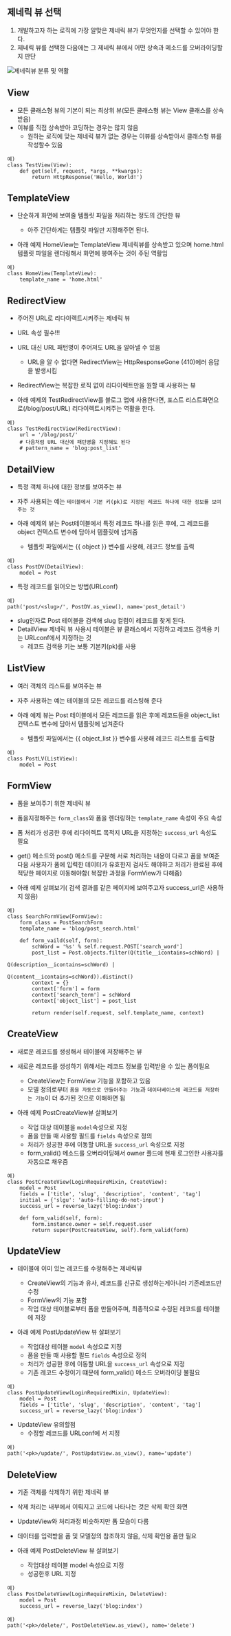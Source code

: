 ## 제네릭 뷰 선택

1. 개발하고자 하는 로직에 가장 알맞은 제네릭 뷰가 무엇인지를 선택할 수 있어야 한다.
2. 제네릭 뷰를 선택한 다음에는 그 제네릭 뷰에서 어떤 상속과 메소드를 오버라이딩할지 판단

![제네릭뷰 분류 및 역활](../img/제네릭뷰역활.jpg)

## View

+ 모든 클래스형 뷰의 기본이 되는 최상위 뷰(모든 클래스형 뷰는 View 클래스를 상속받음)
+ 이뷰를 직접 상속받아 코딩하는 경우는 많지 않음
    + 원하는 로직에 맞는 제네릭 뷰가 없는 경우는 이뷰를 상속받아서 클래스형 뷰를 작성할수 있음

```
예)
class TestView(View):
    def get(self, request, *args, **kwargs):
        return HttpResponse('Hello, World!')
```   


## TemplateView

+ 단순하게 화면에 보여줄 템플릿 파일을 처리하는 정도의 간단한 뷰
    + 아주 간단하게는 템플릿 파일만 지정해주면 된다.

+ 아래 예제 HomeView는 TemplateView 제네릭뷰를 상속받고 있으며 home.html 템플릿 파일을 렌더링해서 
화면에 봉여주는 것이 주된 역활임
```
예)
class HomeView(TemplateView):
    template_name = 'home.html'
```

## RedirectView

+ 주어진 URL로 리다이렉트시켜주는 제네릭 뷰
+ URL 속성 필수!!!
+ URL 대신 URL 패턴명이 주어져도 URL을 알아낼 수 있음
    + URL을 알 수 없다면 RedirectView는 HttpResponseGone (410)에러 응답을 발생시킴
+ RedirectView는 복잡한 로직 없이 리다이렉트만을 원할 때 사용하는 뷰

+ 아래 예제의 TestRedirectView를 블로그 앱에 사용한다면, 포스트 리스트화면으로(/blog/post/URL)
리다이렉트시켜주는 역활을 한다.

```
예)
class TestRedirectView(RedirectView):
    url = '/blog/post/'
    # 다음처럼 URL 대신에 패턴명을 지정해도 된다
    # pattern_name = 'blog:post_list'
```

## DetailView

+ 특정 객체 하나에 대한 정보를 보여주는 뷰
+ 자주 사용되는 예는 `테이블에서 기본 키(pk)로 지정된 레코드 하나에 대한 정보를 보여주는 것`

+ 아래 예제의 뷰는 Post테이블에서 특정 레코드 하나를 읽은 후에, 그 레코드를 object 컨텍스트 변수에
담아서 템플릿에 넘겨줌
    + 템플릿 파일에서는 {{ object }} 변수를 사용해, 레코드 정보를 출력

```
예)
class PostDV(DetailView):
    model = Post
```    

+ 특정 레코드를 읽어오는 방법(URLconf)

```
예)
path('post/<slug>/', PostDV.as_view(), name='post_detail')
```

+ slug인자로 Post 테이블을 검색해 slug 컬럼이 레코드를 찾게 된다.
+ DetailView 제네릭 뷰 사용시 테이블은 뷰 클래스에서 지정하고 레코드 검색용 키는 URLconf에서 지정하는 것
    + 레코드 검색용 키는 보통 기본키(pk)를 사용
    
## ListView

+ 여러 객체의 리스트를 보여주는 뷰
+ 자주 사용하는 예는 테이블의 모든 레코드를 리스팅해 준다

+ 아래 예제 뷰는 Post 테이블에서 모든 레코드를 읽은 후에 레코드들을 object_list 컨텍스트 변수에 담아서
템플릿에 넘겨준다
    + 템플릿 파일에서는 {{ object_list }} 변수를 사용해 레코드 리스트를 출력함

```
예)
class PostLV(ListView):
    model = Post
```

## FormView

+ 폼을 보여주기 위한 제네릭 뷰
+ 폼을지정해주는 `form_class`와 폼을 렌더링하는 `template_name` 속성이 주요 속성
+ 폼 처리가 성공한 후에 리다이렉트 목적지 URL을 지정하는 `success_url` 속성도 필요
+ get() 메소드와 post() 메소드를 구분해 서로 처리하는 내용이 다르고 폼을 보여준다음 사용자가 폼에 입력한
데이터가 유효한지 검사도 해야하고 처리가 완료된 후에 적당한 페이지로 이동해야함( 복잡한 과정을 FormView가 다해줌)

+ 아래 예제 살펴보기( 검색 결과를 같은 페이지에 보여주고자 success_url은 사용하지 않음)

```
예)
class SearchFormView(FormView):
    form_class = PostSearchForm
    template_name = 'blog/post_search.html'
    
    def form_vaild(self, form):
        schWord = '%s' % self.request.POST['search_word']
        post_list = Post.objects.filter(Q(title__icontains=schWord) | 
                                        Q(description__icontains=schWord) | 
                                        Q(content__icontains=schWord)).distinct()
        context = {}
        context['form'] = form
        context['search_term'] = schWord
        context['object_list'] = post_list
        
        return render(self.request, self.template_name, context)                                        
``` 

## CreateView

+ 새로운 레코드를 생성해서 테이블에 저장해주는 뷰
+ 새로운 레코드를 생성하기 위해서는 레코드 정보를 입력받을 수 있는 폼이필요
    + CreateView는 FormView 기능을 포함하고 있음
    + 모델 정의로부터 `폼을 자동으로 만들어주는 기능`과 `데이터베이스에 레코드를 저장하는 기능`이 더 추가된 것으로 이해하면 됨

+ 아래 예제 PostCreateView뷰 살펴보기
    + 작업 대상 테이블을 `model`속성으로 지정
    + 폼을 만들 때 사용할 필드를 `fields` 속성으로 정의
    + 처리가 성공한 후에 이동할 URL을 `success_url` 속성으로 지정
    + form_valid() 메소드를 오버라이딩해서 owner 플드에 현재 로그인한 사용자를 자동으로 채우줌

```
예)
class PostCreateView(LoginRequireMixin, CreateView):
    model = Post
    fields = ['title', 'slug', 'description', 'content', 'tag']
    initial = {'slgu': 'auto-filling-do-not-input'}
    success_url = reverse_lazy('blog:index')
    
    def form_valid(self, form):
        form.instance.owner = self.request.user
        return super(PostCreateView, self).form_valid(form)
```        

## UpdateView

+ 테이블에 이미 있는 레코드를 수정해주는 제네릭뷰
    + CreateView의 기능과 유사, 레코드를 신규로 생성하는게아니라 기존레코드만 수정
    + FormView의 기능 포함
    + 작업 대상 테이블로부터 폼을 만들어주며, 최종적으로 수정된 레코드를 테이블에 저장
    
+ 아래 예제 PostUpdateView 뷰 살펴보기
    + 작업대상 테이블 `model` 속성으로 지정
    + 폼을 만들 때 사용할 필드 `fields` 속성으로 정의
    + 처리가 성공한 후에 이동할 URL을 `success_url` 속성으로 지정
    + 기존 레코드 수정이기 떄문에 form_valid() 메소드 오버라이딩 불필요

```
예)
class PostUpdateView(LoginRequiredMixin, UpdateView):
    model = Post
    fields = ['title', 'slug', 'description', 'content', 'tag']
    success_url = reverse_lazy('blog:index')
```    

+ UpdateView 유의할점
    + 수정할 레코드를 URLconf에 서 지정

```
예)
path('<pk>/update/', PostUpdatView.as_view(), name='update')
```    

## DeleteView

+ 기존 객체를 삭제하기 위한 제네릭 뷰
+ 삭제 처리는 내부에서 이뤄지고 코드에 나타나는 것은 삭제 확인 화면
+ UpdateView와 처리과정 비슷하지만 폼 모습이 다름
+ 데이터를 입력받을 폼 및 모델정의 참조하지 않음, 삭제 확인용 폼만 필요

+ 아래 예제 PostDeleteView 뷰 살펴보기
    + 작업대상 테이블 model 속성으로 지정
    + 성공한후 URL 지정

```
예)
class PostDeleteView(LoginRequireMixin, DeleteView):
    model = Post
    success_url = reverse_lazy('blog:index')
```

```
예)
path('<pk>/delete/', PostDeleteView.as_view(), name='delete')
```

